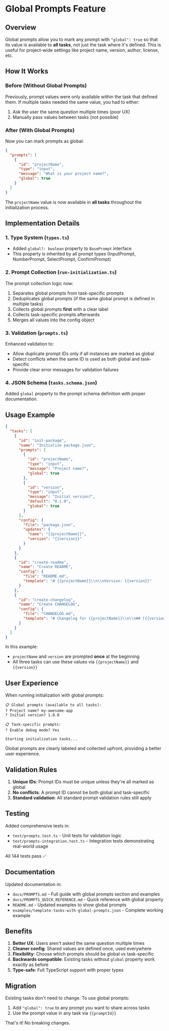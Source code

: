 # Global Prompts Feature

## Overview

Global prompts allow you to mark any prompt with `"global": true` so that its value is available to **all tasks**, not just the task where it's defined. This is useful for project-wide settings like project name, version, author, license, etc.

## How It Works

### Before (Without Global Prompts)

Previously, prompt values were only available within the task that defined them. If multiple tasks needed the same value, you had to either:

1. Ask the user the same question multiple times (poor UX)
2. Manually pass values between tasks (not possible)

### After (With Global Prompts)

Now you can mark prompts as global:

```json
{
  "prompts": [
    {
      "id": "projectName",
      "type": "input",
      "message": "What is your project name?",
      "global": true
    }
  ]
}
```

The `projectName` value is now available in **all tasks** throughout the initialization process.

## Implementation Details

### 1. Type System (`types.ts`)

- Added `global?: boolean` property to `BasePrompt` interface
- This property is inherited by all prompt types (InputPrompt, NumberPrompt, SelectPrompt, ConfirmPrompt)

### 2. Prompt Collection (`run-initialization.ts`)

The prompt collection logic now:

1. Separates global prompts from task-specific prompts
2. Deduplicates global prompts (if the same global prompt is defined in multiple tasks)
3. Collects global prompts **first** with a clear label
4. Collects task-specific prompts afterwards
5. Merges all values into the config object

### 3. Validation (`prompts.ts`)

Enhanced validation to:

- Allow duplicate prompt IDs only if all instances are marked as global
- Detect conflicts when the same ID is used as both global and task-specific
- Provide clear error messages for validation failures

### 4. JSON Schema (`tasks.schema.json`)

Added `global` property to the prompt schema definition with proper documentation.

## Usage Example

```json
{
  "tasks": [
    {
      "id": "init-package",
      "name": "Initialize package.json",
      "prompts": [
        {
          "id": "projectName",
          "type": "input",
          "message": "Project name?",
          "global": true
        },
        {
          "id": "version",
          "type": "input",
          "message": "Initial version?",
          "default": "0.1.0",
          "global": true
        }
      ],
      "config": {
        "file": "package.json",
        "updates": {
          "name": "{{projectName}}",
          "version": "{{version}}"
        }
      }
    },
    {
      "id": "create-readme",
      "name": "Create README",
      "config": {
        "file": "README.md",
        "template": "# {{projectName}}\\n\\nVersion: {{version}}"
      }
    },
    {
      "id": "create-changelog",
      "name": "Create CHANGELOG",
      "config": {
        "file": "CHANGELOG.md",
        "template": "# Changelog for {{projectName}}\\n\\n## [{{version}}] - 2025-10-19"
      }
    }
  ]
}
```

In this example:

- `projectName` and `version` are prompted **once** at the beginning
- All three tasks can use these values via `{{projectName}}` and `{{version}}`

## User Experience

When running initialization with global prompts:

```
📋 Global prompts (available to all tasks):
? Project name? my-awesome-app
? Initial version? 1.0.0

📋 Task-specific prompts:
? Enable debug mode? Yes

Starting initialization tasks...
```

Global prompts are clearly labeled and collected upfront, providing a better user experience.

## Validation Rules

1. **Unique IDs**: Prompt IDs must be unique unless they're all marked as global
2. **No conflicts**: A prompt ID cannot be both global and task-specific
3. **Standard validation**: All standard prompt validation rules still apply

## Testing

Added comprehensive tests in:

- `test/prompts.test.ts` - Unit tests for validation logic
- `test/prompts-integration.test.ts` - Integration tests demonstrating real-world usage

All 144 tests pass ✅

## Documentation

Updated documentation in:

- `docs/PROMPTS.md` - Full guide with global prompts section and examples
- `docs/PROMPTS_QUICK_REFERENCE.md` - Quick reference with global property
- `README.md` - Updated examples to show global prompts
- `examples/template-tasks-with-global-prompts.json` - Complete working example

## Benefits

1. **Better UX**: Users aren't asked the same question multiple times
2. **Cleaner config**: Shared values are defined once, used everywhere
3. **Flexibility**: Choose which prompts should be global vs task-specific
4. **Backwards compatible**: Existing tasks without `global` property work exactly as before
5. **Type-safe**: Full TypeScript support with proper types

## Migration

Existing tasks don't need to change. To use global prompts:

1. Add `"global": true` to any prompt you want to share across tasks
2. Use the prompt value in any task via `{{promptId}}`

That's it! No breaking changes.
